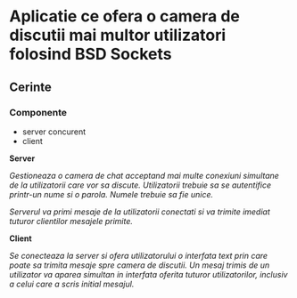 # Aplicatie ce ofera o camera de discutii mai multor utilizatori folosind BSD Sockets

## Cerinte

### Componente
- server concurent
- client

**Server**

*Gestioneaza o camera de chat acceptand mai multe conexiuni simultane de la
utilizatorii care vor sa discute. Utilizatorii trebuie sa se autentifice
printr-un nume si o parola. Numele trebuie sa fie unice.*

*Serverul va primi mesaje de la utilizatorii conectati si va trimite imediat
tuturor clientilor mesajele primite.*

**Client**

*Se conecteaza la server si ofera utilizatorului o interfata text prin care
poate sa trimita mesaje spre camera de discutii. Un mesaj trimis de
un utilizator va aparea simultan in interfata oferita tuturor 
utilizatorilor, inclusiv a celui care a scris initial mesajul.*

